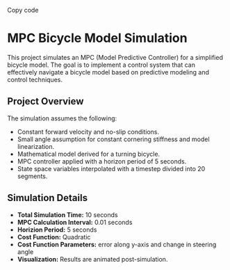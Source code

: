 Copy code
# MPC Bicycle Model Simulation

This project simulates an MPC (Model Predictive Controller) for a simplified bicycle model. The goal is to implement a control system that can effectively navigate a bicycle model based on predictive modeling and control techniques.

## Project Overview

The simulation assumes the following:
- Constant forward velocity and no-slip conditions.
- Small angle assumption for constant cornering stiffness and model linearization.
- Mathematical model derived for a turning bicycle.
- MPC controller applied with a horizon period of 5 seconds.
- State space variables interpolated with a timestep divided into 20 segments.

## Simulation Details

- **Total Simulation Time:** 10 seconds
- **MPC Calculation Interval:** 0.01 seconds
- **Horizion Period:** 5 seconds
- **Cost Function:** Quadratic
- **Cost Function Parameters:** error along y-axis and change in steering angle
- **Visualization:** Results are animated post-simulation.